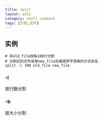 ```yaml
---
title: split
layout: wiki
category: shell command
tags: [分割,文件]
---
```


## 实例

~~~
# 将old_file按每100行分割
# 分割后的文件采用new_file后接顺序字母串的方式命名
split -l 100 old_file new_file
~~~

### -l

按行数分割

### -b

按大小分割
